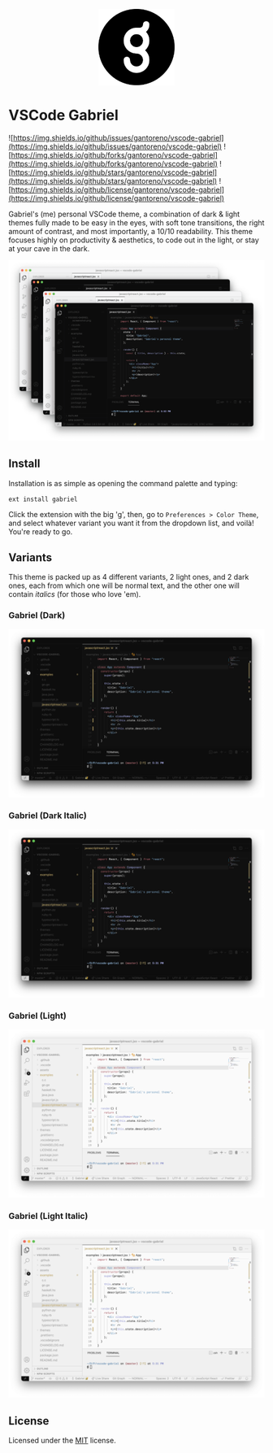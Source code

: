 <p align="center">
  <img src="assets/icon.png" height="150">
</p>

# VSCode Gabriel

![https://img.shields.io/github/issues/gantoreno/vscode-gabriel](https://img.shields.io/github/issues/gantoreno/vscode-gabriel) ![https://img.shields.io/github/forks/gantoreno/vscode-gabriel](https://img.shields.io/github/forks/gantoreno/vscode-gabriel) ![https://img.shields.io/github/stars/gantoreno/vscode-gabriel](https://img.shields.io/github/stars/gantoreno/vscode-gabriel) ![https://img.shields.io/github/license/gantoreno/vscode-gabriel](https://img.shields.io/github/license/gantoreno/vscode-gabriel)

Gabriel's (me) personal VSCode theme, a combination of dark & light themes fully made to be easy in the eyes, with soft tone transitions, the right amount of contrast, and most importantly, a 10/10 readability. This theme focuses highly on productivity & aesthetics, to code out in the light, or stay at your cave in the dark.

<p align="center">
  <img src=".github/screenshot.png" />
</p>

## Install

Installation is as simple as opening the command palette and typing:

```sh
ext install gabriel
```

Click the extension with the big 'g', then, go to `Preferences > Color Theme`, and select whatever variant you want it from the dropdown list, and voilà! You're ready to go.

## Variants

This theme is packed up as 4 different variants, 2 light ones, and 2 dark ones, each from which one will be normal text, and the other one will contain _italics_ (for those who love 'em).

### Gabriel (Dark)

<img src=".github/gabriel-dark.png" />

### Gabriel (Dark Italic)

<img src=".github/gabriel-dark-italic.png" />

### Gabriel (Light)

<img src=".github/gabriel-light.png" />

### Gabriel (Light Italic)

<img src=".github/gabriel-light-italic.png" />

## License

Licensed under the [MIT](https://opensource.org/licenses/MIT) license.
